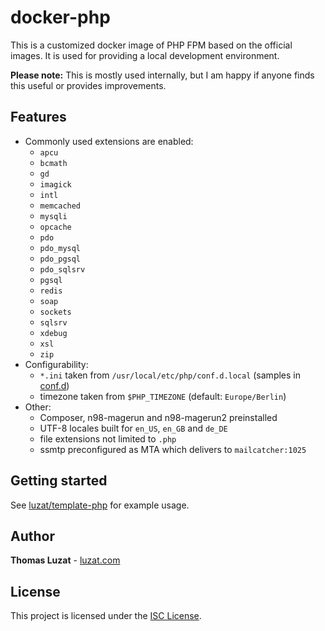 # docker-php

This is a customized docker image of PHP FPM based on the official images. It is used for providing a local development environment.

**Please note:** This is mostly used internally, but I am happy if anyone finds this useful or provides improvements.

## Features

* Commonly used extensions are enabled:
  * `apcu`
  * `bcmath`
  * `gd`
  * `imagick`
  * `intl`
  * `memcached`
  * `mysqli`
  * `opcache`
  * `pdo`
  * `pdo_mysql`
  * `pdo_pgsql`
  * `pdo_sqlsrv`
  * `pgsql`
  * `redis`
  * `soap`
  * `sockets`
  * `sqlsrv`
  * `xdebug`
  * `xsl`
  * `zip`
* Configurability:
  * `*.ini` taken from `/usr/local/etc/php/conf.d.local` (samples in [conf.d](conf.d))
  * timezone taken from `$PHP_TIMEZONE` (default: `Europe/Berlin`)
* Other:
  * Composer, n98-magerun and n98-magerun2 preinstalled
  * UTF-8 locales built for `en_US`, `en_GB` and `de_DE`
  * file extensions not limited to `.php`
  * ssmtp preconfigured as MTA which delivers to `mailcatcher:1025`

## Getting started

See [luzat/template-php](https://github.com/luzat/template-php) for example usage.

## Author

**Thomas Luzat** - [luzat.com](https://luzat.com/)

## License

This project is licensed under the [ISC License](LICENSE.md).
